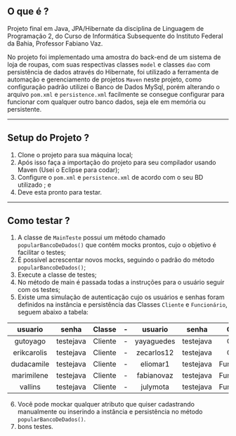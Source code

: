 <h2>  O que é ? </h2>

Projeto final em Java, JPA/Hibernate da disciplina de Linguagem de Programação 2, do Curso de Informática Subsequente do Instituto Federal da Bahia, 
Professor Fabiano Vaz.

No projeto foi implementado uma amostra do back-end de um sistema de loja de roupas, com suas respectivas classes `model` e classes `dao` com persistência 
de dados através do Hibernate, foi utilizado a ferramenta de automação e gerenciamento de projetos `Maven` neste projeto, como configuração padrão utilizei
o Banco de Dados MySql, porém alterando o arquivo `pom.xml` e `persistence.xml` facilmente se consegue configurar para funcionar com qualquer outro banco
dados, seja ele em memória ou persistente.

<hr>
<h2> Setup do Projeto ? </h2>

1. Clone o projeto para sua máquina local;
2. Após isso faça a importação do projeto para seu compilador usando Maven (Usei o Eclipse para codar);
3. Configure o `pom.xml` e `persistence.xml` de acordo com o seu BD utilizado ; e
4. Deve esta pronto para testar.

<hr>
<h2> Como testar ? </h2>

1. A classe de `MainTeste` possui um método chamado `popularBancoDeDados()` que contém mocks prontos, cujo o objetivo é facilitar o testes;
2. É possível acrescentar novos mocks, seguindo o padrão do método `popularBancoDeDados()`;
3. Execute a classe de testes;
4. No método de main é passada todas a instruções para o usuário seguir com os testes;
5. Existe uma simulação de autenticação cujo os usuários e senhas foram definidos na instância e persistência das Classes `Cliente` e `Funcionário`,
seguem abaixo a tabela: 

| usuario | senha | Classe | - | usuario | senha | Classe |
| :----: | :---: | :-----: | - | :----: | :---: | :-----: |
| gutoyago | testejava | Cliente | - | yayaguedes | testejava | Cliente |
| erikcarolis | testejava | Cliente | - | zecarlos12 | testejava | Cliente |
| dudacamile | testejava | Cliente | - | eliomar1 | testejava | Funcionario |
| marimilene | testejava | Cliente | - | fabianovaz | testejava | Funcionario |
| vallins | testejava | Cliente | - | julymota | testejava | Funcionario |

6. Você pode mockar qualquer atributo que quiser cadastrando manualmente ou inserindo a instância e persistência no método `popularBancoDeDados()`.
7. bons testes.




